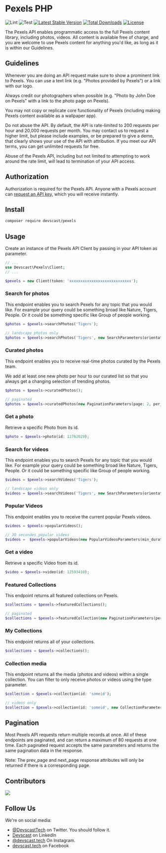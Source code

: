 # Pexels PHP

![Lint](https://github.com/devscast/pexels/actions/workflows/lint.yaml/badge.svg)
![Test](https://github.com/devscast/pexels/actions/workflows/test.yaml/badge.svg)
[![Latest Stable Version](https://poser.pugx.org/devscast/pexels/version)](https://packagist.org/packages/devscast/pexels)
[![Total Downloads](https://poser.pugx.org/devscast/pexels/downloads)](https://packagist.org/packages/devscast/pexels)
[![License](https://poser.pugx.org/devscast/pexels/license)](https://packagist.org/packages/devscast/pexels)

The Pexels API enables programmatic access to the full Pexels content library, including photos, videos. All content is available free of charge, and you are welcome to use Pexels content for anything you'd like, as long as it is within our Guidelines.

## Guidelines

Whenever you are doing an API request make sure to show a prominent link to Pexels. You can use a text link (e.g. "Photos provided by Pexels") or a link with our logo.

Always credit our photographers when possible (e.g. "Photo by John Doe on Pexels" with a link to the photo page on Pexels).

You may not copy or replicate core functionality of Pexels (including making Pexels content available as a wallpaper app).

Do not abuse the API. By default, the API is rate-limited to 200 requests per hour and 20,000 requests per month. You may contact us to request a higher limit, but please include examples, or be prepared to give a demo, that clearly shows your use of the API with attribution. If you meet our API terms, you can get unlimited requests for free.

Abuse of the Pexels API, including but not limited to attempting to work around the rate limit, will lead to termination of your API access.

## Authorization
Authorization is required for the Pexels API. Anyone with a Pexels account can [request an API key](https://www.pexels.com/api/new/), which you will receive instantly.

## Install
```bash
composer require devscast/pexels
```

## Usage
Create an instance of the Pexels API Client by passing in your API token as parameter.

```php
// ...
use Devscast\Pexels\Client;
// ...

$pexels = new Client(token: 'xxxxxxxxxxxxxxxxxxxxxxxxxxxx');
```

### Search for photos
This endpoint enables you to search Pexels for any topic that you would like. For example your query could be something broad like Nature, Tigers, People. Or it could be something specific like Group of people working.

```php
$photos = $pexels->searchPhotos('Tigers');

// landscape photos only
$photos = $pexels->searchPhotos('Tigers', new SearchParameters(orientation: 'landscape', page: 2))
```

### Curated photos
This endpoint enables you to receive real-time photos curated by the Pexels team.

We add at least one new photo per hour to our curated list so that you always get a changing selection of trending photos.

```php
$photos = $pexels->curatedPhotos();

// paginated
$photos = $pexels->curatedPhotos(new PaginationParameters(page: 2, per_page: 60));
```

### Get a photo
Retrieve a specific Photo from its id.

```php
$photo = $pexels->photo(id: 11762029);
```

### Search for videos
This endpoint enables you to search Pexels for any topic that you would like. For example your query could be something broad like Nature, Tigers, People. Or it could be something specific like Group of people working.

```php
$videos = $pexels->searchVideos('Tigers');

// landscape videos only
$videos = $pexels->searchVideos('Tigers', new SearchParameters(orientation: 'landscape', page: 2))
```

### Popular Videos
This endpoint enables you to receive the current popular Pexels videos.

```php
$videos = $pexels->popularVideos();

// 30 secondes popular videos
$videos =  $pexels->popularVideos(new PopularVideosParameters(min_duration: 30, max_duration: 30));
```

### Get a video
Retrieve a specific Video from its id.

```php
$video = $pexels->video(id: 12593410);
```

### Featured Collections
This endpoint returns all featured collections on Pexels.

```php
$collections = $pexels->featuredCollections();

// paginated
$collections = $pexels->featuredCollection(new PaginationParameters(per_page: 80);
```

### My Collections
This endpoint returns all of your collections.

```php
$collections = $pexels->collections();
```

### Collection media
This endpoint returns all the media (photos and videos) within a single collection. You can filter to only receive photos or videos using the type parameter.

```php
$collection = $pexels->collection(id: 'someid');

// videos only
$collection = $pexels->collection(id: 'someid', new CollectionParameters(type: 'Videos'));
```

## Pagination
Most Pexels API requests return multiple records at once. All of these endpoints are paginated, and can return a maximum of 80 requests at one time. Each paginated request accepts the same parameters and returns the same pagination data in the response.

Note: The prev_page and next_page response attributes will only be returned if there is a corresponding page.


## Contributors

<a href="https://github.com/devscast/pexels/graphs/contributors">
  <img src="https://contrib.rocks/image?repo=devscast/pexels"/>
</a>

## Follow Us

We're on social media:

- [@DevscastTech](https://twitter.com/devscasttech) on Twitter. You should follow it.
- [Devscast](https://www.linkedin.com/company/devscast/) on LinkedIn
- [@devscast.tech](https://www.instagram.com/devscast.tech/) On Instagram.
- [devscast.tech](https://web.facebook.com/devscast.tech/) on Facebook
